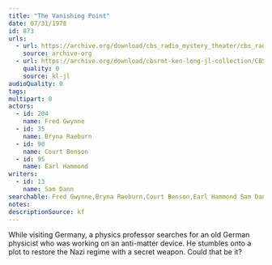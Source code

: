 ```yaml
---
title: "The Vanishing Point"
date: 07/31/1978
id: 873
urls: 
  - url: https://archive.org/download/cbs_radio_mystery_theater/cbs_radio_mystery_theater-0851-0900.zip/cbs_radio_mystery_theater-0851-0900%2Fcbsrmt_0873_the_vanishing_point.mp3
    source: archive-org
  - url: https://archive.org/download/cbsrmt-ken-long-jl-collection/CBSRMT - 780731 0873 The Vanishing Point_jl.mp3
    quality: 0
    source: kl-jl
audioQuality: 0
tags: 
multipart: 0
actors:  
  - id: 204
    name: Fred Gwynne  
  - id: 35
    name: Bryna Raeburn  
  - id: 90
    name: Court Benson  
  - id: 95
    name: Earl Hammond
writers:  
  - id: 13
    name: Sam Dann
searchable: Fred Gwynne,Bryna Raeburn,Court Benson,Earl Hammond Sam Dann
notes: 
descriptionSource: kf
---
```

While visiting Germany, a physics professor searches for an old German physicist who was working on an anti-matter device. He stumbles onto a plot to restore the Nazi regime with a secret weapon. Could that be it?